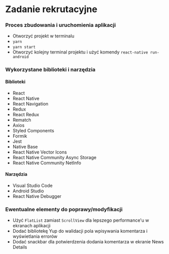 # Zadanie rekrutacyjne

### Proces zbudowania i uruchomienia aplikacji

- Otworzyć projekt w terminalu
- `yarn`
- `yarn start`
- Otworzyć kolejny terminal projektu i użyć komendy `react-native run-android`

### Wykorzystane biblioteki i narzędzia

#### Biblioteki

- React
- React Native
- React Navigation
- Redux
- React Redux
- Rematch
- Axios
- Styled Components
- Formik
- Jest
- Native Base
- React Native Vector Icons
- React Native Community Async Storage
- React Native Community NetInfo

#### Narzędzia

- Visual Studio Code
- Android Studio
- React Native Debugger

### Ewentualne elementy do poprawy/modyfikacji

- Użyć `FlatList` zamiast `ScrollView` dla lepszego performance'u w ekranach aplikacji
- Dodać bibliotekę Yup do walidacji pola wpisywania komentarza i wyświetlania errorów
- Dodać snackbar dla potwierdzenia dodania komentarza w ekranie News Details

